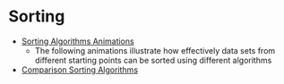 Sorting
=======

* [Sorting Algorithms Animations](https://www.toptal.com/developers/sorting-algorithms)
    * The following animations illustrate how effectively data sets from different starting points can be sorted using different algorithms
* [Comparison Sorting Algorithms](https://www.cs.usfca.edu/~galles/visualization/ComparisonSort.html)